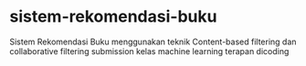 # sistem-rekomendasi-buku
Sistem Rekomendasi Buku menggunakan teknik Content-based filtering dan collaborative filtering submission kelas machine learning terapan dicoding
